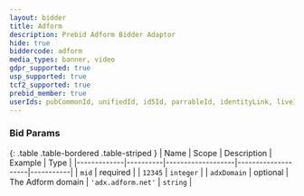 ```yaml
---
layout: bidder
title: Adform
description: Prebid Adform Bidder Adaptor
hide: true
biddercode: adform
media_types: banner, video
gdpr_supported: true
usp_supported: true
tcf2_supported: true
prebid_member: true
userIds: pubCommonId, unifiedId, id5Id, parrableId, identityLink, liveIntentId, britepoolId, digitrust, criteo, netId, sharedId
---
```



### Bid Params

{: .table .table-bordered .table-striped }
| Name        | Scope    | Description       | Example            | Type      |
|-------------|----------|-------------------|--------------------|-----------|
| `mid`       | required |                   | `12345`            | `integer` |
| `adxDomain` | optional | The Adform domain | `'adx.adform.net'` | `string`  |
